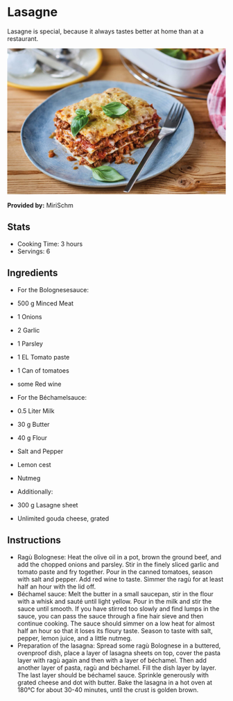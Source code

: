 # Lasagne
Lasagne is special, because it always tastes better at home than at a restaurant.

![Lasagne](../img/lasagne.jpg)

**Provided by:** MiriSchm

## Stats
- Cooking Time: 3 hours
- Servings: 6

## Ingredients
- For the Bolognesesauce:
- 500 g Minced Meat
- 1 Onions
- 2 Garlic
- 1 Parsley
- 1 EL Tomato paste
- 1 Can of tomatoes
- some Red wine

- For the Béchamelsauce:
- 0.5 Liter Milk
- 30 g Butter
- 40 g Flour
- Salt and Pepper
- Lemon cest
- Nutmeg

- Additionally:
- 300 g Lasagne sheet
- Unlimited gouda cheese, grated

## Instructions
- Ragù Bolognese:
Heat the olive oil in a pot, brown the ground beef, and add the chopped onions and parsley. Stir in the finely sliced garlic and tomato paste and fry together. Pour in the canned tomatoes, season with salt and pepper. Add red wine to taste. Simmer the ragù for at least half an hour with the lid off.
- Béchamel sauce:
Melt the butter in a small saucepan, stir in the flour with a whisk and sauté until light yellow. Pour in the milk and stir the sauce until smooth. If you have stirred too slowly and find lumps in the sauce, you can pass the sauce through a fine hair sieve and then continue cooking. The sauce should simmer on a low heat for almost half an hour so that it loses its floury taste. Season to taste with salt, pepper, lemon juice, and a little nutmeg.
- Preparation of the lasagna:
Spread some ragù Bolognese in a buttered, ovenproof dish, place a layer of lasagna sheets on top, cover the pasta layer with ragù again and then with a layer of béchamel. 
Then add another layer of pasta, ragù and béchamel. Fill the dish layer by layer. 
The last layer should be béchamel sauce. Sprinkle generously with grated cheese and dot with butter. 
Bake the lasagna in a hot oven at 180°C for about 30-40 minutes, until the crust is golden brown.
